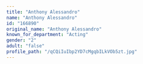 ```yaml
---
title: "Anthony Alessandro"
name: "Anthony Alessandro"
id: "166890"
original_name: "Anthony Alessandro"
known_for_department: "Acting"
gender: "2"
adult: "false"
profile_path: "/qCQiIuIbp2YD7cMgqbILkVOb5zt.jpg"
---
```

